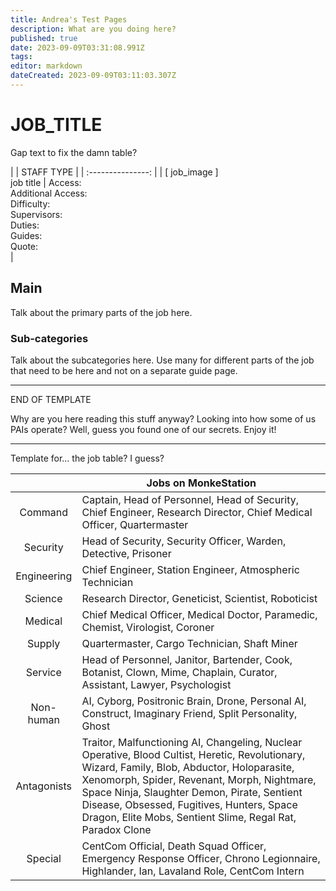 ```yaml
---
title: Andrea's Test Pages
description: What are you doing here?
published: true
date: 2023-09-09T03:31:08.991Z
tags: 
editor: markdown
dateCreated: 2023-09-09T03:11:03.307Z
---
```


# JOB_TITLE

Gap text to fix the damn table?

|                   | STAFF TYPE |
| :---------------: |
| \[ job_image ] <br> job title | Access: <br> Additional Access: <br> Difficulty: <br> Supervisors: <br> Duties: <br> Guides: <br> Quote: <br> |

## Main 
Talk about the primary parts of the job here.


### Sub-categories
Talk about the subcategories here. Use many for different parts of the job that need to be here and not on a separate guide page.


---
END OF TEMPLATE

Why are you here reading this stuff anyway? Looking into how some of us PAIs operate? Well, guess you found one of our secrets. Enjoy it!

---

Template for... the job table? I guess?

|             | Jobs on MonkeStation                                                                                                                                                                                                                                                                                                                                    |
|:-----------:|---------------------------------------------------------------------------------------------------------------------------------------------------------------------------------------------------------------------------------------------------------------------------------------------------------------------------------------------------------|
|   Command   | Captain, Head of Personnel, Head of Security, Chief Engineer, Research Director, Chief Medical Officer, Quartermaster                                                                                                                                                                                                                                   |
|   Security  | Head of Security, Security Officer, Warden, Detective, Prisoner                                                                                                                                                                                                                                                                                         |
| Engineering | Chief Engineer, Station Engineer, Atmospheric Technician                                                                                                                                                                                                                                                                                                |
|   Science   | Research Director, Geneticist, Scientist, Roboticist                                                                                                                                                                                                                                                                                                    |
|   Medical   | Chief Medical Officer, Medical Doctor, Paramedic, Chemist, Virologist, Coroner                                                                                                                                                                                                                                                                          |
|    Supply   | Quartermaster, Cargo Technician, Shaft Miner                                                                                                                                                                                                                                                                                                            |
|   Service   | Head of Personnel, Janitor, Bartender, Cook, Botanist, Clown, Mime, Chaplain, Curator, Assistant, Lawyer, Psychologist                                                                                                                                                                                                                                  |
|  Non-human  | AI, Cyborg, Positronic Brain, Drone, Personal AI, Construct, Imaginary Friend, Split Personality, Ghost                                                                                                                                                                                                                                                 |
| Antagonists | Traitor, Malfunctioning AI, Changeling, Nuclear Operative, Blood Cultist, Heretic, Revolutionary, Wizard, Family, Blob, Abductor, Holoparasite, Xenomorph, Spider, Revenant, Morph, Nightmare, Space Ninja, Slaughter Demon, Pirate, Sentient Disease, Obsessed, Fugitives, Hunters, Space Dragon, Elite Mobs, Sentient Slime, Regal Rat, Paradox Clone |
|   Special   | CentCom Official, Death Squad Officer, Emergency Response Officer, Chrono Legionnaire, Highlander, Ian, Lavaland Role, CentCom Intern                                                                                                                                                                                                                   |